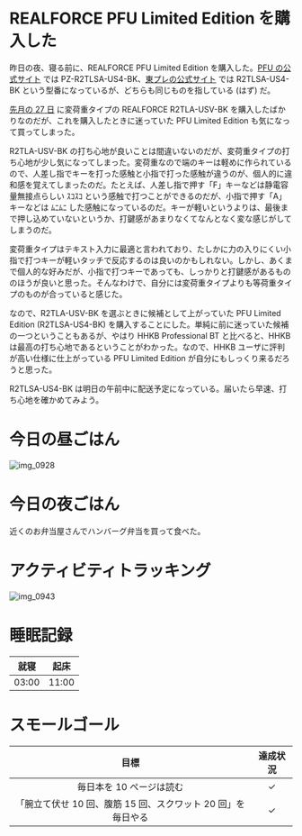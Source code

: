 # REALFORCE PFU Limited Edition を購入した
昨日の夜、寝る前に、REALFORCE PFU Limited Edition を購入した。[PFU の公式サイト](https://www.pfu.fujitsu.com/direct/realforce/detail_pz-r2tlsa-us4-bk.html) では PZ-R2TLSA-US4-BK、[東プレの公式サイト](http://www.realforce.co.jp/products/R2TLSA-US4-BK/index.html) では R2TLSA-US4-BK という型番になっているが、どちらも同じものを指している (はず) だ。

[先月の 27 日](/2019/01/27) に変荷重タイプの REALFORCE R2TLA-USV-BK を購入したばかりなのだが、これを購入したときに迷っていた PFU Limited Edition も気になって買ってしまった。

R2TLA-USV-BK の打ち心地が良いことは間違いないのだが、変荷重タイプの打ち心地が少し気になってしまった。変荷重なので端のキーは軽めに作られているので、人差し指でキーを打った感触と小指で打った感触が違うのが、個人的に違和感を覚えてしまったのだ。たとえば、人差し指で押す「F」キーなどは静電容量無接点らしい ｽｺｽｺ という感触で打つことができるのだが、小指で押す「A」キーなどは ﾑﾆﾑﾆ した感触になっているのだ。キーが軽いというよりは、最後まで押し込めていないというか、打鍵感があまりなくてなんとなく変な感じがしてしまうのだ。

変荷重タイプはテキスト入力に最適と言われており、たしかに力の入りにくい小指で打つキーが軽いタッチで反応するのは良いのかもしれない。しかし、あくまで個人的な好みだが、小指で打つキーであっても、しっかりと打鍵感があるもののほうが良いと思った。そんなわけで、自分には変荷重タイプよりも等荷重タイプのものが合っていると感じた。

なので、R2TLA-USV-BK を選ぶときに候補として上がっていた PFU Limited Edition (R2TLSA-US4-BK) を購入することにした。単純に前に迷っていた候補の一つということもあるが、やはり HHKB Professional BT と比べると、HHKB は最高の打ち心地であるということがわかった。なので、HHKB ユーザに評判が高い仕様に仕上がっている PFU Limited Edition が自分にもしっくり来るだろうと思った。

R2TLSA-US4-BK は明日の午前中に配送予定になっている。届いたら早速、打ち心地を確かめてみよう。

# 今日の昼ごはん
![img_0928](https://noraworld.github.io/box-bulbasaur/2019/02/img_0928.jpg)

# 今日の夜ごはん
近くのお弁当屋さんでハンバーグ弁当を買って食べた。

# アクティビティトラッキング
![img_0943](https://noraworld.github.io/box-bulbasaur/2019/02/img_0943.png)

# 睡眠記録
| 就寝 | 起床 |
|:---:|:---:|
| 03:00 | 11:00 |

# スモールゴール
| 目標 | 達成状況 |
|:---:|:---:|
| 毎日本を 10 ページは読む | ✓ |
| 「腕立て伏せ 10 回、腹筋 15 回、スクワット 20 回」を毎日やる | ✓ |

